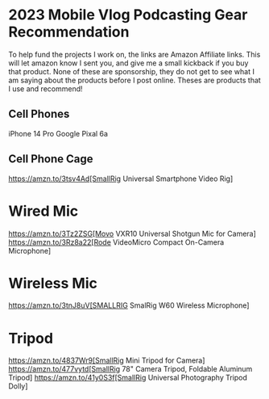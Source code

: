 # 2023 Mobile Vlog Podcasting Gear Recommendation

To help fund the projects I work on, the links are Amazon Affiliate links. This will let amazon know I sent you, and give me a small kickback if you buy that product. None of these are sponsorship, they do not get to see what I am saying about the products before I post online. Theses are products that I use and recommend!

## Cell Phones
iPhone 14 Pro
Google Pixal 6a

## Cell Phone Cage
https://amzn.to/3tsv4Ad[SmallRig Universal Smartphone Video Rig]

# Wired Mic
https://amzn.to/3Tz2ZSG[Movo VXR10 Universal Shotgun Mic for Camera]
https://amzn.to/3Rz8a22[Rode VideoMicro Compact On-Camera Microphone]

# Wireless Mic
https://amzn.to/3tnJ8uV[SMALLRIG SmalRig W60 Wireless Microphone]

# Tripod
https://amzn.to/4837Wr9[SmallRig Mini Tripod for Camera]
https://amzn.to/477vytd[SmallRig 78" Camera Tripod, Foldable Aluminum Tripod]
https://amzn.to/41y0S3f[SmallRig Universal Photography Tripod Dolly]
